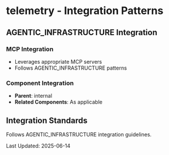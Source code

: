 # telemetry - Integration Patterns

## AGENTIC_INFRASTRUCTURE Integration

### MCP Integration
- Leverages appropriate MCP servers
- Follows AGENTIC_INFRASTRUCTURE patterns

### Component Integration
- **Parent**: internal
- **Related Components**: As applicable

## Integration Standards

Follows AGENTIC_INFRASTRUCTURE integration guidelines.

Last Updated: 2025-06-14
